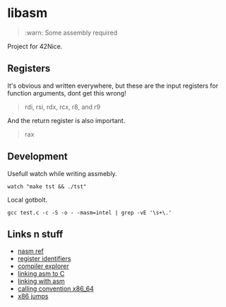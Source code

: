 # libasm

> :warn: Some assembly required

Project for 42Nice.

## Registers

It's obvious and written everywhere, but these are the input registers for function arguments, dont get this wrong!

> rdi, rsi, rdx, rcx, r8, and r9

And the return register is also important.

> rax

## Development

Usefull watch while writing assmebly.
```
watch "make tst && ./tst"
```

Local gotbolt.
```
gcc test.c -c -S -o - -masm=intel | grep -vE '\s+\.'
```

## Links n stuff

- [nasm ref](https://www.cs.uaf.edu/2017/fall/cs301/reference/x86_64.html)
- [register identifiers](https://en.wikibooks.org/wiki/X86_Assembly/X86_Architecture)
- [compiler explorer](https://godbolt.org/)
- [linking asm to C](https://stackoverflow.com/questions/24991944/linking-c-with-nasm#answer-24992571)
- [linking with asm](https://wjwrobot.github.io/2020/01/28/Link-Static-Dynamic-Library-in-C-C-on-Linux/)
- [calling convention x86_64](https://www.nasm.us/doc/nasmdo12.html)
- [x86 jumps](http://www.unixwiz.net/techtips/x86-jumps.html)

